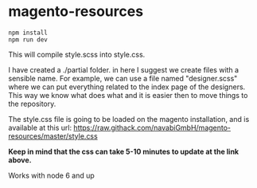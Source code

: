 # magento-resources

```
npm install
npm run dev
```

This will compile style.scss into style.css.

I have created a ./partial folder. in here I suggest we create files with a sensible name. For example, we can use a file named "designer.scss" where we can put everything related to the index page of the designers.
This way we know what does what and it is easier then to move things to the repository.

The style.css file is going to be loaded on the magento installation, and is available at this url: https://raw.githack.com/navabiGmbH/magento-resources/master/style.css

**Keep in mind that the css can take 5-10 minutes to update at the link above.**

Works with node 6 and up
